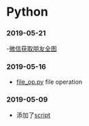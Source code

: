 # Python



### 2019-05-21

-[微信获取朋友全图](./script/wechat_friends.py)

### 2019-05-16

- [file_op.py](./script/file_op.py)
    file operation


### 2019-05-09

- 添加了[script](./script)
